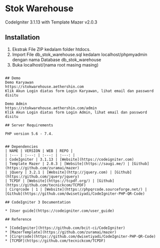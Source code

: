 # Stok Warehouse
CodeIgniter 3.1.13 with Template Mazer v2.0.3

## Installation

1. Ekstrak File ZIP kedalam folder htdocs.
2. Import File db_stok_warehouse.sql kedalam localhost/phpmyadmin dengan nama Database db_stok_warehouse
3. Buka localhost/(nama root masing masing)
```

## Demo
Demo Karyawan
https://stokwarehouse.aethershin.com
Klik Akun Login diatas form Login Karyawan, lihat email dan password disitu

Demo Admin
https://stokwarehouse.aethershin.com/admin
Klik Akun Login diatas form Login Admin, lihat email dan password disitu

## Server Requirements

PHP version 5.6 - 7.4.


## Dependencies
| NAME | VERSION | WEB | REPO |
| :--- | :---: | :---: | :---: |
| CodeIgniter | 3.1.13 | [Website](https://codeigniter.com)
| Template Mazer | 2.0.3 | [Website](https://saugi.me/) | [Github](https://github.com/zuramai/mazer)
| jQuery | 3.2.1 | [Website](http://jquery.com) | [Github](https://github.com/jquery/jquery)
| TCPDF | [Website](https://tcpdf.org/) | [Github](https://github.com/tecnickcom/TCPDF)
| Cirqrcode | 1 | [Website](https://phpqrcode.sourceforge.net/) | [Github](https://github.com/dwisetiyadi/CodeIgniter-PHP-QR-Code)

## CodeIgniter 3 Documentation

* [User guide](https://codeigniter.com/user_guide)

## Reference

* [CodeIgniter](https://github.com/bcit-ci/CodeIgniter)
* [MazerTemplate](https://github.com/zuramai/mazer)
* [Cirqrcode](https://github.com/dwisetiyadi/CodeIgniter-PHP-QR-Code)
* [TCPDF](https://github.com/tecnickcom/TCPDF)
